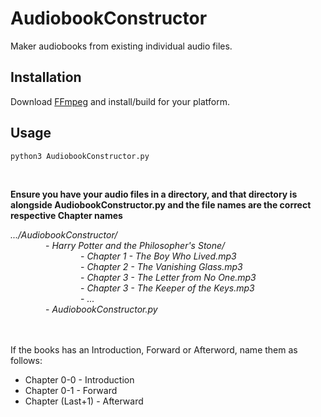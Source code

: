 # AudiobookConstructor
Maker audiobooks from existing individual audio files.

## Installation
Download [FFmpeg](https://ffmpeg.org) and install/build for your platform.


## Usage

`python3 AudiobookConstructor.py`

<br>

__Ensure you have your audio files in a directory, and that directory is alongside AudiobookConstructor.py and the file names are the correct respective Chapter names__

_.../AudiobookConstructor/_<br>
&emsp;&emsp;&emsp;&emsp;- _Harry Potter and the Philosopher's Stone/_<br>
&emsp;&emsp;&emsp;&emsp;&emsp;&emsp;&emsp;&emsp;- _Chapter 1 - The Boy Who Lived.mp3_<br>
&emsp;&emsp;&emsp;&emsp;&emsp;&emsp;&emsp;&emsp;- _Chapter 2 - The Vanishing Glass.mp3_<br>
&emsp;&emsp;&emsp;&emsp;&emsp;&emsp;&emsp;&emsp;- _Chapter 3 - The Letter from No One.mp3_<br>
&emsp;&emsp;&emsp;&emsp;&emsp;&emsp;&emsp;&emsp;- _Chapter 3 - The Keeper of the Keys.mp3_<br>
&emsp;&emsp;&emsp;&emsp;&emsp;&emsp;&emsp;&emsp;- _..._<br>
&emsp;&emsp;&emsp;&emsp;- _AudiobookConstructor.py_<br>
<br><br>

If the books has an Introduction, Forward or Afterword, name them as follows:
* Chapter 0-0 - Introduction
* Chapter 0-1 - Forward
* Chapter (Last+1) - Afterward